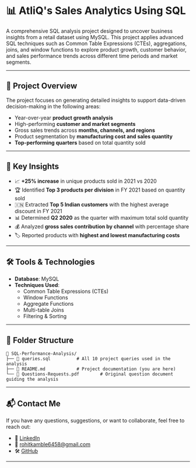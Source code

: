 # 📊 AtliQ's Sales Analytics Using SQL

A comprehensive SQL analysis project designed to uncover business insights from a retail dataset using MySQL. This project applies advanced SQL techniques such as Common Table Expressions (CTEs), aggregations, joins, and window functions to explore product growth, customer behavior, and sales performance trends across different time periods and market segments.

---

## 🚀 Project Overview

The project focuses on generating detailed insights to support data-driven decision-making in the following areas:

- Year-over-year **product growth analysis**
- High-performing **customer and market segments**
- Gross sales trends across **months, channels, and regions**
- Product segmentation by **manufacturing cost and sales quantity**
- **Top-performing quarters** based on total quantity sold

---

## 🧠 Key Insights

- 📈 **+25% increase** in unique products sold in 2021 vs 2020  
- 🏆 Identified **Top 3 products per division** in FY 2021 based on quantity sold  
- 🇮🇳 Extracted **Top 5 Indian customers** with the highest average discount in FY 2021  
- 📊 Determined **Q2 2020** as the quarter with maximum total sold quantity  
- 💰 Analyzed **gross sales contribution by channel** with percentage share  
- 🏷️ Reported products with **highest and lowest manufacturing costs**

---

## 🛠️ Tools & Technologies

- **Database**: MySQL
- **Techniques Used**:
  - Common Table Expressions (CTEs)
  - Window Functions
  - Aggregate Functions
  - Multi-table Joins
  - Filtering & Sorting

---

## 📁 Folder Structure

```
📁 SQL-Performance-Analysis/
├── 📄 queries.sql          # All 10 project queries used in the analysis
├── 📄 README.md            # Project documentation (you are here)
└── 📄 Questions-Requests.pdf        # Original question document guiding the analysis
```

---

## 📬 Contact Me

If you have any questions, suggestions, or want to collaborate, feel free to reach out:

- 🔗 [LinkedIn](https://www.linkedin.com/in/rohitkamble6458/)
- 📧 rohitkamble6458@gmail.com 
- 🛠️ [GitHub](https://github.com/Rohitkamble6458)

---

